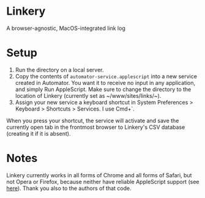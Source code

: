 # Linkery

A browser-agnostic, MacOS-integrated link log

# Setup

1. Run the directory on a local server.
2. Copy the contents of `automator-service.applescript` into a new service created in Automator. You want it to receive no input in any application, and simply Run AppleScript. Make sure to change the directory to the location of Linkery (currently set as ~/www/sites/links/~).
3. Assign your new service a keyboard shortcut in System Preferences > Keyboard > Shortcuts > Services. I use Cmd+`.

When you press your shortcut, the service will activate and save the currently open tab in the frontmost browser to Linkery's CSV database (creating it if it is absent).

# Notes

Linkery currently works in all forms of Chrome and all forms of Safari, but not Opera or Firefox, because neither have reliable AppleScript support (see [here](https://gist.github.com/vitorgalvao/5392178)). Thank you also to the authors of that code.

